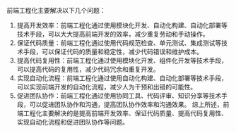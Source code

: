 前端工程化主要解决以下几个问题：
1. 提高开发效率：前端工程化通过使用模块化开发、自动化构建、自动化部署等技术手段，可以大大提高前端开发的效率，减少重复劳动和手动操作。
2. 保证代码质量：前端工程化通过使用代码规范检查、单元测试、集成测试等技术手段，可以保证代码的质量和稳定性，减少代码错误和维护成本。
3. 提高代码复用性：前端工程化通过使用模块化开发、组件化开发等技术手段，可以提高代码的复用性，减少代码冗余和重复开发。
4. 实现自动化流程：前端工程化通过使用自动化构建、自动化部署等技术手段，可以实现前端开发的自动化流程，减少人为干预和出错的可能性。
5. 促进团队协作：前端工程化通过使用协同工具、代码评审、知识分享等技术手段，可以促进团队协作和沟通，提高团队协作效率和沟通效果。
综上所述，前端工程化主要解决的是提高前端开发效率、保证代码质量、提高代码复用性、实现自动化流程和促进团队协作等问题。